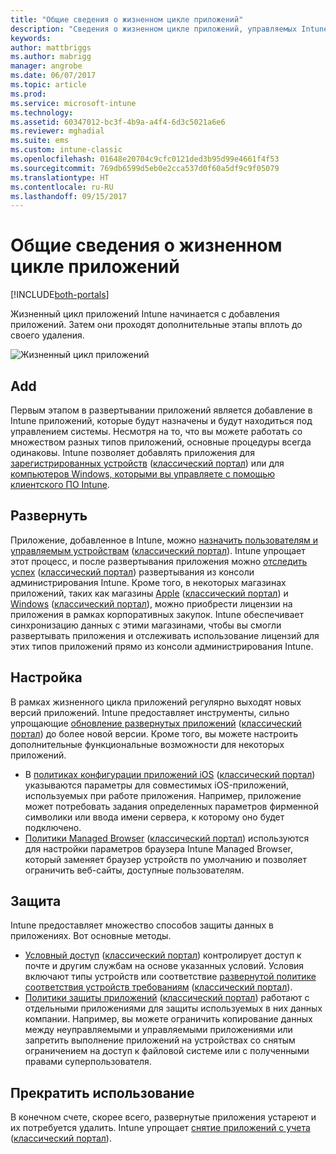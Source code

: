 ```yaml
---
title: "Общие сведения о жизненном цикле приложений"
description: "Сведения о жизненном цикле приложений, управляемых Intune, начиная с добавления вплоть до прекращения использования."
keywords: 
author: mattbriggs
ms.author: mabrigg
manager: angrobe
ms.date: 06/07/2017
ms.topic: article
ms.prod: 
ms.service: microsoft-intune
ms.technology: 
ms.assetid: 60347012-bc3f-4b9a-a4f4-6d3c5021a6e6
ms.reviewer: mghadial
ms.suite: ems
ms.custom: intune-classic
ms.openlocfilehash: 01648e20704c9cfc0121ded3b95d99e4661f4f53
ms.sourcegitcommit: 769db6599d5eb0e2cca537d0f60a5df9c9f05079
ms.translationtype: HT
ms.contentlocale: ru-RU
ms.lasthandoff: 09/15/2017
---
```

# <a name="overview-of-the-app-lifecycle"></a>Общие сведения о жизненном цикле приложений

[!INCLUDE[both-portals](./includes/note-for-both-portals.md)]

Жизненный цикл приложений Intune начинается с добавления приложений. Затем они проходят дополнительные этапы вплоть до своего удаления.

![Жизненный цикл приложений](./media/app-lifecycle.png "жизненный цикл приложений Intune")

## <a name="add"></a>Add

Первым этапом в развертывании приложений является добавление в Intune приложений, которые будут назначены и будут находиться под управлением системы. Несмотря на то, что вы можете работать со множеством разных типов приложений, основные процедуры всегда одинаковы. Intune позволяет добавлять приложения для [зарегистрированных устройств](apps-add.md) ([классический портал](/intune-classic/deploy-use/add-apps-for-mobile-devices-in-microsoft-intune)) или для [компьютеров Windows, которыми вы управляете с помощью клиентского ПО Intune](/intune-classic/deploy-use/add-apps-for-windows-pcs-in-microsoft-intune).

## <a name="deploy"></a>Развернуть

Приложение, добавленное в Intune, можно [назначить пользователям и управляемым устройствам](apps-deploy.md) ([классический портал](/intune-classic/deploy-use/deploy-apps)). Intune упрощает этот процесс, и после развертывания приложения можно [отследить успех](apps-monitor.md) ([классический портал](/intune-classic/deploy-use/monitor-apps-in-microsoft-intune)) развертывания из консоли администрирования Intune. Кроме того, в некоторых магазинах приложений, таких как магазины [Apple](vpp-apps-ios.md) ([классический портал](/intune-classic/deploy-use/manage-ios-apps-you-purchased-through-a-volume-purchase-program-with-microsoft-intune)) и [Windows](windows-store-for-business.md) ([классический портал](/intune-classic/deploy-use/manage-apps-you-purchased-from-the-windows-store-for-business-with-microsoft-intune)), можно приобрести лицензии на приложения в рамках корпоративных закупок. Intune обеспечивает синхронизацию данных с этими магазинами, чтобы вы смогли развертывать приложения и отслеживать использование лицензий для этих типов приложений прямо из консоли администрирования Intune.

## <a name="configure"></a>Настройка

В рамках жизненного цикла приложений регулярно выходят новых версий приложений. Intune предоставляет инструменты, сильно упрощающие [обновление развернутых приложений](apps-add.md) ([классический портал](/intune-classic/deploy-use/update-apps-using-microsoft-intune)) до более новой версии. Кроме того, вы можете настроить дополнительные функциональные возможности для некоторых приложений.
- В [политиках конфигурации приложений iOS](app-configuration-policies-use-ios.md) ([классический портал](/intune-classic/deploy-use/configure-ios-apps-with-mobile-app-configuration-policies-in-microsoft-intune)) указываются параметры для совместимых iOS-приложений, используемых при работе приложения. Например, приложение может потребовать задания определенных параметров фирменной символики или ввода имени сервера, к которому оно будет подключено.
- [Политики Managed Browser](app-configuration-managed-browser.md) ([классический портал](/intune-classic/deploy-use/manage-internet-access-using-managed-browser-policies)) используются для настройки параметров браузера Intune Managed Browser, который заменяет браузер устройств по умолчанию и позволяет ограничить веб-сайты, доступные пользователям.

## <a name="protect"></a>Защита

Intune предоставляет множество способов защиты данных в приложениях. Вот основные методы.
- [Условный доступ](conditional-access.md) ([классический портал](/intune-classic/deploy-use/restrict-access-to-email-and-o365-services-with-microsoft-intune)) контролирует доступ к почте и другим службам на основе указанных условий. Условия включают типы устройств или соответствие [развернутой политике соответствия устройств требованиям](device-compliance.md) ([классический портал](/intune-classic/deploy-use/introduction-to-device-compliance-policies-in-microsoft-intune)).
- [Политики защиты приложений](app-protection-policy.md) ([классический портал](/intune-classic/deploy-use/protect-app-data-using-mobile-app-management-policies-with-microsoft-intune)) работают с отдельными приложениями для защиты используемых в них данных компании. Например, вы можете ограничить копирование данных между неуправляемыми и управляемыми приложениями или запретить выполнение приложений на устройствах со снятым ограничением на доступ к файловой системе или с полученными правами суперпользователя.

## <a name="retire"></a>Прекратить использование

В конечном счете, скорее всего, развернутые приложения устареют и их потребуется удалить. Intune упрощает [снятие приложений с учета](device-management.md) ([классический портал](/intune-classic/deploy-use/retire-apps-using-microsoft-intune)).
